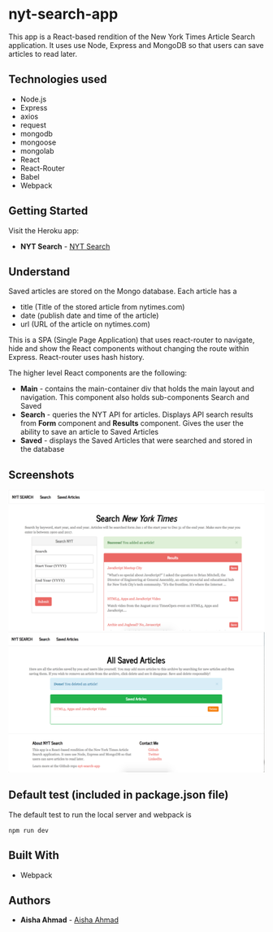 # nyt-search-app
This app is a React-based rendition of the New York Times Article Search application. It uses use Node, Express and MongoDB so that users can save articles to read later.

## Technologies used
- Node.js
- Express
- axios
- request
- mongodb
- mongoose
- mongolab
- React
- React-Router
- Babel
- Webpack

## Getting Started
Visit the Heroku app:

* **NYT Search** - [NYT Search](https://frozen-brook-69554.herokuapp.com/)

## Understand
Saved articles are stored on the Mongo database. Each article has a
- title (Title of the stored article from nytimes.com)
- date (publish date and time of the article)
- url (URL of the article on nytimes.com)

This is a SPA (Single Page Application) that uses react-router to navigate, hide and show the React components without changing the route within Express. React-router uses hash history.

The higher level React components are the following:  
* **Main** - contains the main-container div that holds the main layout and navigation. This component also holds sub-components Search and Saved
* **Search** - queries the NYT API for articles. Displays API search results from **Form** component and **Results** component. Gives the user the ability to save an article to Saved Articles
* **Saved** - displays the Saved Articles that were searched and stored in the database

## Screenshots
![Screenshot of search page](/public/img/search.png)
![Screenshot of saved page](/public/img/saved.png)

## Default test (included in package.json file)

The default test to run the local server and webpack is
```
npm run dev
```

## Built With

* Webpack

## Authors

* **Aisha Ahmad** - [Aisha Ahmad](https://github.com/aishaprograms)
